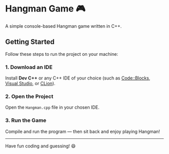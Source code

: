 # Hangman Game 🎮

A simple console-based Hangman game written in C++.

## Getting Started

Follow these steps to run the project on your machine:

### 1. Download an IDE
Install **Dev C++** or any C++ IDE of your choice (such as [Code::Blocks](http://www.codeblocks.org/), [Visual Studio](https://visualstudio.microsoft.com/), or [CLion](https://www.jetbrains.com/clion/)).

### 2. Open the Project
Open the `Hangman.cpp` file in your chosen IDE.

### 3. Run the Game
Compile and run the program — then sit back and enjoy playing Hangman!

---

Have fun coding and guessing! 😄

